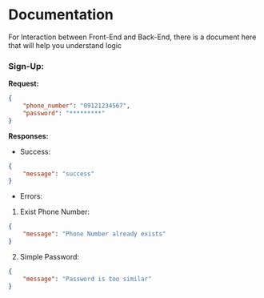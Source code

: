 # Documentation

For Interaction between Front-End and Back-End, there is a document here that will help you understand logic


### Sign-Up:

**Request:**

```json
{
    "phone_number": "09121234567",
    "password": "*********"
}
```

**Responses:**

- Success:

```json
{
    "message": "success"
}
```

- Errors:

1. Exist Phone Number:

```json
{
    "message": "Phone Number already exists"
}
```

2. Simple Password:

```json
{
    "message": "Password is too similar"
}
```
